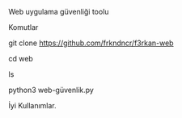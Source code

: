 Web uygulama güvenliği toolu

Komutlar

git clone https://github.com/frkndncr/f3rkan-web

cd web

ls

python3 web-güvenlik.py

İyi Kullanımlar.
